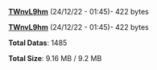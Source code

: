 [**TWnvL9hm**](/data/TWnvL9hm.txt) (24/12/22 - 01:45)- 422 bytes

[**TWnvL9hm**](/data/TWnvL9hm.txt) (24/12/22 - 01:45)- 422 bytes

**Total Datas**: 1485

**Total Size**: 9.16 MB / 9.2 MB